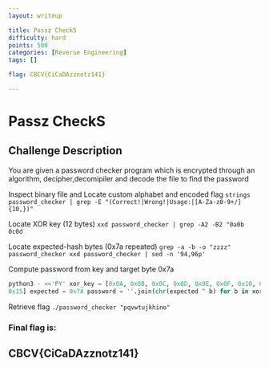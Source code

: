 ```yaml
---
layout: writeup

title: Passz CheckS
difficulty: hard
points: 500
categories: [Reverse Engineering]
tags: []

flag: CBCV{CiCaDAzznotz141}

---
```

# Passz CheckS

## Challenge Description

You are given a password checker program which is encrypted through an algorithm, decipher,decomipiler and decode the file to find the password

Inspect binary file and Locate custom alphabet and encoded flag
`strings password_checker | grep -E "(Correct!|Wrong!|Usage:|[A-Za-z0-9+/]{10,})" `

Locate XOR key (12 bytes)
`xxd password_checker | grep -A2 -B2 "0a0b 0c0d`

Locate expected-hash bytes (0x7a repeated)
`grep -a -b -o "zzzz" password_checker xxd password_checker | sed -n '94,96p' `

Compute password from key and target byte 0x7a

```python
python3 - <<'PY' xor_key = [0x0A, 0x0B, 0x0C, 0x0D, 0x0E, 0x0F, 0x10, 0x11, 0x12, 0x13, 0x14,
0x15] expected = 0x7A password = ''.join(chr(expected ^ b) for b in xor_key) print(password) PY
```

Retrieve flag
`./password_checker "pqvwtujkhino" `

### Final flag is:
## CBCV{CiCaDAzznotz141}